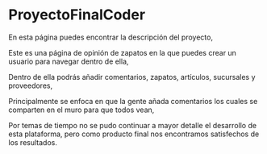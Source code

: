 # ProyectoFinalCoder

En esta página puedes encontrar la descripción del proyecto, 

Este es una página de opinión de zapatos en la que puedes crear un usuario para navegar dentro de ella, 

Dentro de ella podrás añadir comentarios, zapatos, artículos, sucursales y proveedores,

Principalmente se enfoca en que la gente añada comentarios los cuales se comparten en el muro para que todos vean, 

Por temas de tiempo no se pudo continuar a mayor detalle el desarrollo de esta plataforma, pero como producto final nos encontramos satisfechos de los resultados. 

